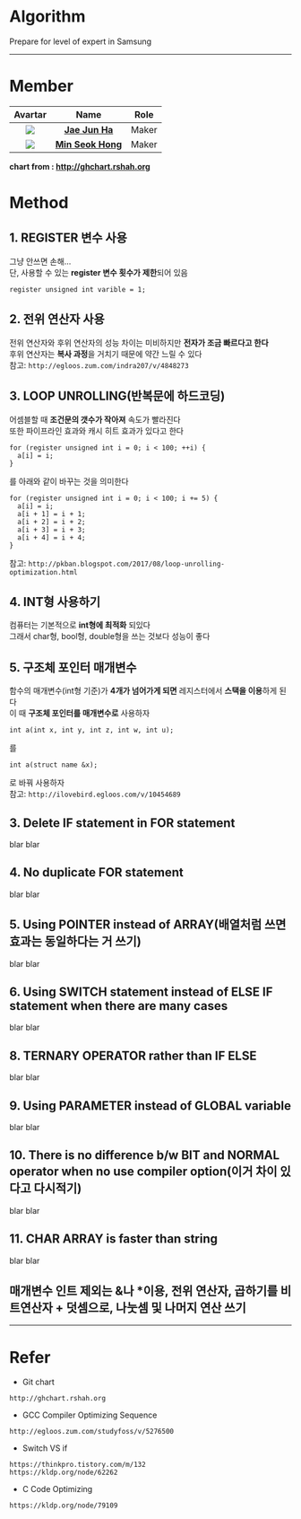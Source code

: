 # Algorithm
Prepare for level of expert in Samsung

---

# Member  

|                 Avartar                  |                   Name                   | Role  |
| :--------------------------------------: | :--------------------------------------: | :---: |
| <img src="https://avatars1.githubusercontent.com/u/7951335?v=4&s=100"> | <a href = "https://github.com/jaejunha"> **Jae Jun Ha** </a> | Maker |
| <img src="https://avatars1.githubusercontent.com/u/31812857?v=4&s=100"> | <a href = "https://github.com/Minseok-Hong"> **Min Seok Hong** </a> | Maker |

 **chart from : http://ghchart.rshah.org**  

# Method  

## 1. REGISTER 변수 사용    
그냥 안쓰면 손해...  
단, 사용할 수 있는 **register 변수 횟수가 제한**되어 있음  
```
register unsigned int varible = 1;
```
## 2. 전위 연산자 사용  
전위 연산자와 후위 연산자의 성능 차이는 미비하지만 **전자가 조금 빠르다고 한다**   
후위 연산자는 **복사 과정**을 거치기 때문에 약간 느릴 수 있다  
참고: `http://egloos.zum.com/indra207/v/4848273`
## 3. LOOP UNROLLING(반복문에 하드코딩)      
어셈블할 때 **조건문의 갯수가 작아져** 속도가 빨라진다  
또한 파이프라인 효과와 캐시 히트 효과가 있다고 한다  
```
for (register unsigned int i = 0; i < 100; ++i) {
  a[i] = i;
}
```
를 아래와 같이 바꾸는 것을 의미한다
```
for (register unsigned int i = 0; i < 100; i += 5) {
  a[i] = i;
  a[i + 1] = i + 1;
  a[i + 2] = i + 2;
  a[i + 3] = i + 3;
  a[i + 4] = i + 4;
}
```  
참고: `http://pkban.blogspot.com/2017/08/loop-unrolling-optimization.html`  
## 4. INT형 사용하기   
컴퓨터는 기본적으로 **int형에 최적화** 되있다  
그래서 char형, bool형, double형을 쓰는 것보다 성능이 좋다   
## 5. 구조체 포인터 매개변수  
함수의 매개변수(int형 기준)가 **4개가 넘어가게 되면** 레지스터에서 **스택을 이용**하게 된다   
이 때 **구조체 포인터를 매개변수로** 사용하자  
```
int a(int x, int y, int z, int w, int u);
```
를
```
int a(struct name &x);
```
로 바꿔 사용하자  
참고: `http://ilovebird.egloos.com/v/10454689`  
## 3. Delete IF statement in FOR statement  
blar blar  
  
## 4. No duplicate FOR statement  
blar blar  
  
## 5. Using POINTER instead of ARRAY(배열처럼 쓰면 효과는 동일하다는 거 쓰기)  
blar blar  
  
## 6. Using SWITCH statement instead of ELSE IF statement when there are many cases  
blar blar  
  
## 8. TERNARY OPERATOR rather than IF ELSE  
blar blar  

## 9. Using PARAMETER instead of GLOBAL variable  
blar blar  
  
## 10. There is no difference b/w BIT and NORMAL operator when no use compiler option(이거 차이 있다고 다시적기)    
blar blar    
  
## 11. CHAR ARRAY is faster than string  
blar blar   

## 매개변수 인트 제외는 &나 \*이용, 전위 연산자, 곱하기를 비트연산자 + 덧셈으로, 나눗셈 및 나머지 연산 쓰기    

---
# Refer  
- Git chart  
```
http://ghchart.rshah.org    
```

- GCC Compiler Optimizing Sequence
~~~
http://egloos.zum.com/studyfoss/v/5276500
~~~

- Switch VS if
~~~
https://thinkpro.tistory.com/m/132
https://kldp.org/node/62262
~~~

- C Code Optimizing
~~~
https://kldp.org/node/79109
~~~

